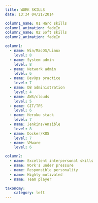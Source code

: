 ```yaml
---
title: WORK SKILLS
date: 13:34 04/21/2014

column1_name: 01 Hard skills
column1_animation: fadeIn
column2_name: 02 Soft skills
column2_animation: fadeIn

column1:
  - name: Win/MacOS/Linux
    level: 8
  - name: System admin
    level: 8  
  - name: Network admin
    level: 6  
  - name: DevOps practice
    level: 7  
  - name: DB administration
    level: 4  
  - name: AWS/clouds
    level: 5
  - name: GIT/TFS
    level: 6
  - name: Heroku stack
    level: 7
  - name: Jenkins/Ansible
    level: 8
  - name: Docker/K8S
    level: 7
  - name: VMware
    level: 6          

column2:
  - name: Excellent interpersonal skills
  - name: Work's under pressure
  - name: Responsible personality
  - name: Highly motivated
  - name: Team player

taxonomy:
    category: left
---
```

